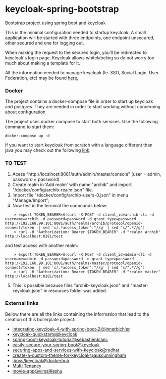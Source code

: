# keycloak-spring-bootstrap

Bootstrap project using spring boot and keycloak

This is the minimal configuration needed to startup keycloak. A small application will be started with three endpoints,
one endpoint unsecured, other secured and one for logging out.

When making the request to the secured login, you'll be redirected to keycloak's login page. Keycloak allows whitelabeling
so do not worry too much about making a template for it.

All the information needed to manage keycloak (Ie. SSO, Social Login, User Federation, etc) may be found [here](https://www.keycloak.org/docs/latest/server_admin/index.html),  

### Docker

The project contains a docker-compose file in order to start up keycloak and postgres. They are needed in order to
start working without concerning about configuration. 

The project uses docker compose to start both services. Use the following command to start them:

```
docker-compose up -d
```

If you want to start keycloak from scratch with a language different than java you may check out the following [link](https://github.com/keycloak/keycloak-quickstarts).

### TO TEST

1. Acess "http://localhost:8081/auth/admin/master/console" (user = admin, password = password)
2. Create realm in 'Add realm' with name "archib" and import "/docker/config/archib-realm.json" file. 
3. Import file "/docker/config/archib-users-0.json" in menu "Manage/Import";
4. Now test in the terminal the commands below:

```
    > export TOKEN_BEARER=$(curl -X POST -d client_id=archib-cli -d username=archib -d password=password -d grant_type=password http://192.168.99.101:8081/auth/realms/archib/protocol/openid-connect/token  | sed 's/.*access_token":"//g' | sed 's/".*//g')
    > curl -H "Authorization: Bearer $TOKEN_BEARER" -H "realm: archib" http://localhost:8181/test
```

and test access with another realm:
```
    > export TOKEN_BEARER=$(curl -X POST -d client_id=admin-cli -d username=admin -d password=password -d grant_type=password http://192.168.99.101:8081/auth/realms/master/protocol/openid-connect/token  | sed 's/.*access_token":"//g' | sed 's/".*//g')
    > curl -H "Authorization: Bearer $TOKEN_BEARER" -H "realm: master" http://localhost:8181/test
```

5. This is possible because files "archib-keycloak.json" and "master-keycloak.json" in resources folder was added.

### External links

Bellow there are all the links containing the information that lead to the creation of this boilerplate project:

- [integrating-keycloak-4-with-spring-boot-2@jinnerbichler](https://medium.com/@jinnerbichler/integrating-keycloak-4-with-spring-boot-2-microservices-6a6579f1d121)
- [keycloak-quickstarts@keycloak](https://github.com/keycloak/keycloak-quickstarts)
- [spring-boot-keycloak-tutorial@sebastienblanc](https://github.com/sebastienblanc/spring-boot-keycloak-tutorial/)
- [easily-secure-your-spring-boot@keycloak](http://blog.keycloak.org/2017/05/easily-secure-your-spring-boot.html)
- [securing-apps-and-services-with-keycloak@redhat](https://developers.redhat.com/blog/2018/08/28/securing-apps-and-services-with-keycloak/)
- [create-a-custom-theme-for-keycloak@auscunningham](https://medium.com/@auscunningham/create-a-custom-theme-for-keycloak-8781207be604)
- [jboss/keycloak@dockerhub](https://hub.docker.com/r/jboss/keycloak/)
- [Multi Tenancy]([https://www.keycloak.org/docs/2.5/securing_apps/topics/oidc/java/multi-tenancy.html])
- [movie-app@vimalKeshu](https://github.com/vimalKeshu/movie-app)
